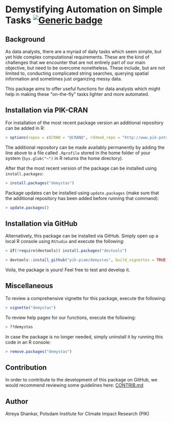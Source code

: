 # Demystifying Automation on Simple Tasks [![Generic badge](https://img.shields.io/badge/release-v1.3.6-blue.svg)](https://shields.io/)

## Background

As data analysts, there are a myriad of daily tasks which seem simple, but yet hide complex computational requirements. These are the kind of challenges that we encounter that are not entirely part of our main objective, but need to be overcome nonetheless. These include, but are not limited to, conducting complicated string searches, querying spatial information and sometimes just organizing messy data.

This package aims to offer useful functions for data analysts which might help in making these "on-the-fly" tasks lighter and more automated.

## Installation via PIK-CRAN

For installation of the most recent package version an additional repository can be added in R:

```r
> options(repos = c(CRAN = "@CRAN@", rd3mod_repo = "http://www.pik-potsdam.de/rd3mod/R/"))
```

The additional repository can be made availably permanently by adding the line above to a file called `.Rprofile` stored in the home folder of your system (`Sys.glob("~")` in R returns the home directory).

After that the most recent version of the package can be installed using `install.packages`:

```r
> install.packages("demystas")
```

Package updates can be installed using `update.packages` (make sure that the additional repository has been added before running that command):

```r
> update.packages()
```

## Installation via GitHub

Alternatively, this package can be installed via GitHub. Simply open up a local R console using `RStudio` and execute the following:

```r
> if(!require(devtools)) install.packages("devtools")

> devtools::install_github("pik-piam/demystas", build_vignettes = TRUE)
```

Voila, the package is yours! Feel free to test and develop it.

## Miscellaneous

To review a comprehensive vignette for this package, execute the following:

```r
> vignette("demystas")
```

To review help pages for our functions, execute the following:

```r
> ??demystas
```

In case the package is no longer needed, simply uninstall it by running this code in an R console:

```r
> remove.packages("demystas")
```

## Contribution

In order to contribute to the development of this package on GitHub, we would recommend reviewing some guidelines here: [CONTRIB.md](/vignettes/CONTRIB.md)

## Author

Atreya Shankar, Potsdam Institute for Climate Impact Research (PIK)
